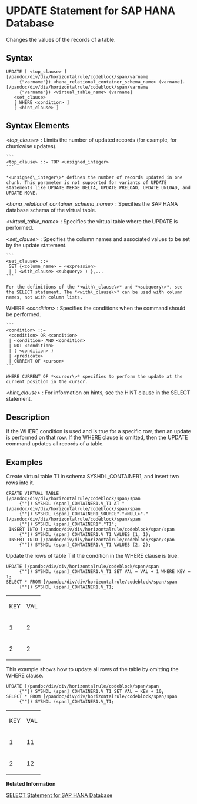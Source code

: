 <!-- loiod445372322a34e01b1cb96a5a467e8aa -->

# UPDATE Statement for SAP HANA Database

Changes the values of the records of a table.



<a name="loiod445372322a34e01b1cb96a5a467e8aa__sql_update_1sql_update_syntax"/>

## Syntax

```
UPDATE [ <top_clause> ] [/pandoc/div/div/horizontalrule/codeblock/span/varname
     {"varname"}) <hana_relational_container_schema_name> (varname].[/pandoc/div/div/horizontalrule/codeblock/span/varname
     {"varname"}) <virtual_table_name> (varname]
   <set_clause>
   [ WHERE <condition> ]
   [ <hint_clause> ]
```



<a name="loiod445372322a34e01b1cb96a5a467e8aa__sql_update_1sql_update_syntax_elements"/>

## Syntax Elements

 *<top\_clause\>*
 :   Limits the number of updated records \(for example, for chunkwise updates\).

    ```
    <top_clause> ::= TOP <unsigned_integer>
    ```

    *<unsigned\_integer\>* defines the number of records updated in one chunk. This parameter is not supported for variants of UPDATE statements like UPDATE MERGE DELTA, UPDATE PRELOAD, UPDATE UNLOAD, and UPDATE MOVE.

  *<hana\_relational\_container\_schema\_name\>*
 :   Specifies the SAP HANA database schema of the virtual table.

  *<virtual\_table\_name\>*
 :   Specifies the virtual table where the UPDATE is performed.

  *<set\_clause\>*
 :   Specifies the column names and associated values to be set by the update statement.

    ```
    <set_clause> ::= 
     SET {<column_name> = <expression> 
     | ( <with_clause> <subquery> ) },...
    ```

    For the definitions of the *<with\_clause\>* and *<subquery\>*, see the SELECT statement. The *<with\_clause\>* can be used with column names, not with column lists.

  WHERE *<condition\>*
 :   Specifies the conditions when the command should be performed.

    ```
    <condition> ::= 
     <condition> OR <condition>
     | <condition> AND <condition>
     | NOT <condition>
     | ( <condition> )
     | <predicate>
     | CURRENT OF <cursor>
    ```

    WHERE CURRENT OF *<cursor\>* specifies to perform the update at the current position in the cursor.

  *<hint\_clause\>*
 :   For information on hints, see the HINT clause in the SELECT statement.

 

<a name="loiod445372322a34e01b1cb96a5a467e8aa__sql_update_1sql_update_description"/>

## Description

If the WHERE condition is used and is true for a specific row, then an update is performed on that row. If the WHERE clause is omitted, then the UPDATE command updates all records of a table.



<a name="loiod445372322a34e01b1cb96a5a467e8aa__sql_update_1sql_update_examples"/>

## Examples

Create virtual table T1 in schema SYSHDL\_CONTAINER1, and insert two rows into it.

```
CREATE VIRTUAL TABLE [/pandoc/div/div/horizontalrule/codeblock/span/span
     {""}) SYSHDL (span]_CONTAINER1.V_T1 AT "[/pandoc/div/div/horizontalrule/codeblock/span/span
     {""}) SYSHDL (span]_CONTAINER1_SOURCE"."<NULL>"."[/pandoc/div/div/horizontalrule/codeblock/span/span
     {""}) SYSHDL (span]_CONTAINER1"."T1";
 INSERT INTO [/pandoc/div/div/horizontalrule/codeblock/span/span
     {""}) SYSHDL (span]_CONTAINER1.V_T1 VALUES (1, 1);
 INSERT INTO [/pandoc/div/div/horizontalrule/codeblock/span/span
     {""}) SYSHDL (span]_CONTAINER1.V_T1 VALUES (2, 2);
```

Update the rows of table T if the condition in the WHERE clause is true.

```
UPDATE [/pandoc/div/div/horizontalrule/codeblock/span/span
     {""}) SYSHDL (span]_CONTAINER1.V_T1 SET VAL = VAL + 1 WHERE KEY = 1;
SELECT * FROM [/pandoc/div/div/horizontalrule/codeblock/span/span
     {""}) SYSHDL (span]_CONTAINER1.V_T1;
```


<table>
<tr>
<td valign="top">

KEY



</td>
<td valign="top">

VAL



</td>
</tr>
<tr>
<td valign="top">

1



</td>
<td valign="top">

2



</td>
</tr>
<tr>
<td valign="top">

2



</td>
<td valign="top">

2



</td>
</tr>
</table>

This example shows how to update all rows of the table by omitting the WHERE clause.

```
UPDATE [/pandoc/div/div/horizontalrule/codeblock/span/span
     {""}) SYSHDL (span]_CONTAINER1.V_T1 SET VAL = KEY + 10;
SELECT * FROM [/pandoc/div/div/horizontalrule/codeblock/span/span
     {""}) SYSHDL (span]_CONTAINER1.V_T1;
```


<table>
<tr>
<td valign="top">

KEY



</td>
<td valign="top">

VAL



</td>
</tr>
<tr>
<td valign="top">

1



</td>
<td valign="top">

11



</td>
</tr>
<tr>
<td valign="top">

2



</td>
<td valign="top">

12



</td>
</tr>
</table>

**Related Information**  


[SELECT Statement for SAP HANA Database](select-statement-for-sap-hana-database-68b8472.md "Queries data from the SAP HANA database.")

